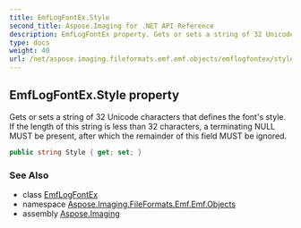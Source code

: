 ```yaml
---
title: EmfLogFontEx.Style
second_title: Aspose.Imaging for .NET API Reference
description: EmfLogFontEx property. Gets or sets a string of 32 Unicode characters that defines the fonts style. If the length of this string is less than 32 characters a terminating NULL MUST be present after which the remainder of this field MUST be ignored
type: docs
weight: 40
url: /net/aspose.imaging.fileformats.emf.emf.objects/emflogfontex/style/
---
```

## EmfLogFontEx.Style property

Gets or sets a string of 32 Unicode characters that defines the font's style. If the length of this string is less than 32 characters, a terminating NULL MUST be present, after which the remainder of this field MUST be ignored.

```csharp
public string Style { get; set; }
```

### See Also

* class [EmfLogFontEx](../)
* namespace [Aspose.Imaging.FileFormats.Emf.Emf.Objects](../../emflogfontex/)
* assembly [Aspose.Imaging](../../../)


